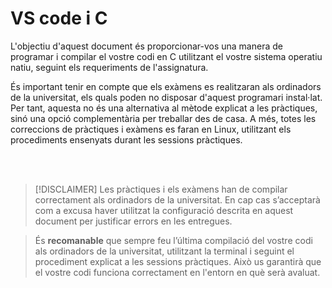 # VS code i C
L'objectiu d'aquest document és proporcionar-vos una manera de programar i compilar el vostre codi en C utilitzant el vostre sistema operatiu natiu, seguint els requeriments de l'assignatura.

És important tenir en compte que els exàmens es realitzaran als ordinadors de la universitat, els quals poden no disposar d'aquest programari instal·lat. Per tant, aquesta no és una alternativa al mètode explicat a les pràctiques, sinó una opció complementària per treballar des de casa. A més, totes les correccions de pràctiques i exàmens es faran en Linux, utilitzant els procediments ensenyats durant les sessions pràctiques.

</br></br>
> [!DISCLAIMER]
>Les pràctiques i els exàmens han de compilar correctament als ordinadors de la universitat. En cap cas s’acceptarà com a excusa haver utilitzat la configuració descrita en aquest document per justificar errors en les entregues.

>És **recomanable** que sempre feu l’última compilació del vostre codi als ordinadors de la universitat, utilitzant la terminal i seguint el procediment explicat a les sessions pràctiques. Això us garantirà que el vostre codi funciona correctament en l'entorn en què serà avaluat.